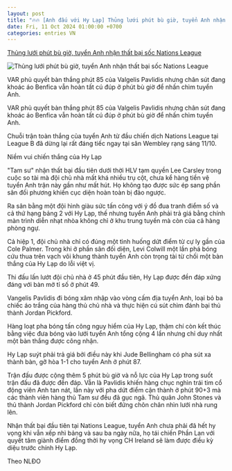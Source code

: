 ```yaml
---
layout: post
title: "🔥🔥 [Anh đấu với Hy Lạp] Thủng lưới phút bù giờ, tuyển Anh nhận thất bại sốc Nations League"
date: Fri, 11 Oct 2024 01:00:00 +0700
categories: entries VN
---
```

[Thủng lưới phút bù giờ, tuyển Anh nhận thất bại sốc Nations League](https://baoquangngai.vn/the-thao/202410/thung-luoi-phut-bu-gio-tuyen-anh-nhan-that-bai-soc-nations-league-0a5115f/)

![Thủng lưới phút bù giờ, tuyển Anh nhận thất bại sốc Nations League](https://baoquangngai.vn/file/8a10a0d36ccebc89016ce0c6fa3e1b83/102024/2_20241011080418.jpg)

VAR phủ quyết bàn thắng phút 85 của Valgelis Pavlidis nhưng chân sút đang khoác áo Benfica vẫn hoàn tất cú đúp ở phút bù giờ để nhấn chìm tuyển Anh.

VAR phủ quyết bàn thắng phút 85 của Valgelis Pavlidis nhưng chân sút đang khoác áo Benfica vẫn hoàn tất cú đúp ở phút bù giờ để nhấn chìm tuyển Anh.

Chuỗi trận toàn thắng của tuyển Anh từ đầu chiến dịch Nations League tại League B đã dừng lại rất đáng tiếc ngay tại sân Wembley rạng sáng 11/10.

Niềm vui chiến thắng của Hy Lạp

"Tam sư" nhận thất bại đầu tiên dưới thời HLV tạm quyền Lee Carsley trong cuộc so tài mà đội chủ nhà mất khá nhiều trụ cột, chưa kể hàng tiền vệ tuyển Anh trận này gần như mất hút. Họ không tạo được sức ép sang phần sân đối phương khiến cục diện hoàn toàn bị đảo ngược.

Ra sân bằng một đội hình giàu sức tấn công với ý đồ đua tranh điểm số và cả thứ hạng bảng 2 với Hy Lạp, thế nhưng tuyển Anh phải trả giá bằng chính màn trình diễn nhạt nhòa không chỉ ở khu trung tuyến mà còn của cả hàng phòng ngự.

Cả hiệp 1, đội chủ nhà chỉ có đúng một tình huống dứt điểm từ cự ly gần của Cole Palmer. Trong khi ở phần sân đối diện, Levi Colwill một lần phá bóng cứu thua trên vạch vôi khung thành tuyển Anh còn trọng tài từ chối một bàn thắng của Hy Lạp do lỗi việt vị.

Thi đấu lấn lướt đội chủ nhà ở 45 phút đầu tiên, Hy Lạp được đền đáp xứng đáng với bàn mở tỉ số ở phút 49.

Vangelis Pavlidis đi bóng xâm nhập vào vòng cấm địa tuyển Anh, loại bỏ ba chiếc áo trắng của hàng thủ chủ nhà và thực hiện cú sút chìm đánh bại thủ thành Jordan Pickford.

Hàng loạt pha bóng tấn công nguy hiểm của Hy Lạp, thậm chí còn kết thúc bằng việc đưa bóng vào lưới tuyển Anh tổng cộng 4 lần nhưng chỉ duy nhất một bàn thắng được công nhận.

Hy Lạp suýt phải trả giá bởi điều này khi Jude Bellingham có pha sút xa thành bàn, gỡ hòa 1-1 cho tuyển Anh ở phút 87.

Trận đấu được cộng thêm 5 phút bù giờ và nỗ lực của Hy Lạp trong suốt trận đấu đã được đền đáp. Vẫn là Pavlidis khiến hàng chục nghìn trái tim cổ động viên Anh tan nát, lần này với pha dứt điểm cận thành ở phút 90+3 mà các thành viên hàng thủ Tam sư đều đã gục ngã. Thủ quân John Stones và thủ thành Jordan Pickford chỉ còn biết đứng chôn chân nhìn lưới nhà rung lên.

Nhận thất bại đầu tiên tại Nations League, tuyển Anh chưa phải đã hết hy vọng khi vẫn xếp nhì bảng và sau ba ngày nữa, họ tái chiến Phần Lan với quyết tâm giành điểm đồng thời hy vọng CH Ireland sẽ làm được điều kỳ diệu trước chính Hy Lạp.

Theo NLĐO


